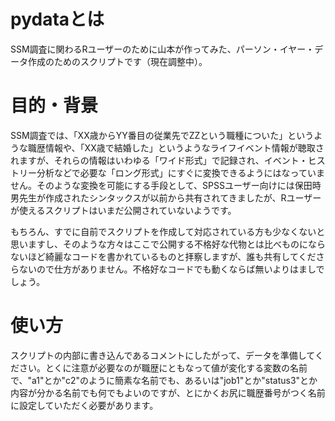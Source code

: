 # pydataとは

SSM調査に関わるRユーザーのために山本が作ってみた、パーソン・イヤー・データ作成のためのスクリプトです（現在調整中）。

# 目的・背景

SSM調査では、「XX歳からYY番目の従業先でZZという職種についた」というような職歴情報や、「XX歳で結婚した」というようなライフイベント情報が聴取されますが、それらの情報はいわゆる「ワイド形式」で記録され、イベント・ヒストリー分析などで必要な「ロング形式」にすぐに変換できるようにはなっていません。そのような変換を可能にする手段として、SPSSユーザー向けには保田時男先生が作成されたシンタックスが以前から共有されてきましたが、Rユーザーが使えるスクリプトはいまだ公開されていないようです。

もちろん、すでに自前でスクリプトを作成して対応されている方も少なくないと思いますし、そのような方々はここで公開する不格好な代物とは比べものにならないほど綺麗なコードを書かれているものと拝察しますが、誰も共有してくださらないので仕方がありません。不格好なコードでも動くならば無いよりはましでしょう。

# 使い方

スクリプトの内部に書き込んであるコメントにしたがって、データを準備してください。とくに注意が必要なのが職歴にともなって値が変化する変数の名前で、"a1"とか"c2"のように簡素な名前でも、あるいは"job1"とか"status3"とか内容が分かる名前でも何でもよいのですが、とにかくお尻に職歴番号がつく名前に設定していただく必要があります。
